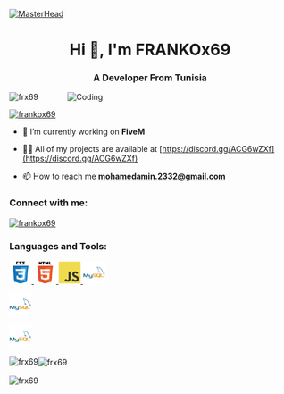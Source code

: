 [![MasterHead](https://media-exp1.licdn.com/dms/image/C5616AQEQrMsywn6kDQ/profile-displaybackgroundimage-shrink_200_800/0/1644604132840?e=2147483647&v=beta&t=Kyumqa3bbSVYvCXbSoon_zktf9TDsJmAcwql4SGZgf0)](https://discord.gg/6DYK84mSMr)
<h1 align="center">Hi 👋, I'm FRANKOx69</h1>
<h3 align="center">A Developer From Tunisia</h3>
<img align="right" alt="Coding" width="400" src="https://cdn.dribbble.com/users/1162077/screenshots/3848914/programmer.gif">
<p align="left"> <img src="https://komarev.com/ghpvc/?username=frx69&label=Profile%20views&color=0e75b6&style=flat" alt="frx69" /> </p>

<p align="left"> <a href="https://twitter.com/frankox69" target="blank"><img src="https://img.shields.io/twitter/follow/frankox69?logo=twitter&style=for-the-badge" alt="frankox69" /></a> </p>

- 🔭 I’m currently working on **FiveM**

- 👨‍💻 All of my projects are available at [https://discord.gg/ACG6wZXf](https://discord.gg/ACG6wZXf)

- 📫 How to reach me **mohamedamin.2332@gmail.com**

<h3 align="left">Connect with me:</h3>
<p align="left">
<a href="https://twitter.com/frankox69" target="blank"><img align="center" src="https://raw.githubusercontent.com/rahuldkjain/github-profile-readme-generator/master/src/images/icons/Social/twitter.svg" alt="frankox69" height="30" width="40" /></a>
</p>

<h3 align="left">Languages and Tools:</h3>
<p align="left"> <a href="https://www.w3schools.com/css/" target="_blank" rel="noreferrer"> <img src="https://raw.githubusercontent.com/devicons/devicon/master/icons/css3/css3-original-wordmark.svg" alt="css3" width="40" height="40"/> </a> <a href="https://www.w3.org/html/" target="_blank" rel="noreferrer"> <img src="https://raw.githubusercontent.com/devicons/devicon/master/icons/html5/html5-original-wordmark.svg" alt="html5" width="40" height="40"/> </a> <a href="https://developer.mozilla.org/en-US/docs/Web/JavaScript" target="_blank" rel="noreferrer"> <img src="https://raw.githubusercontent.com/devicons/devicon/master/icons/javascript/javascript-original.svg" alt="javascript" width="40" height="40"/> </a> <a href="https://www.mysql.com/" target="_blank" rel="noreferrer"> <img src="https://raw.githubusercontent.com/devicons/devicon/master/icons/mysql/mysql-original-wordmark.svg" alt="mysql" width="40" height="40"/> </a> </p><a href="https://www.mysql.com/" target="_blank" rel="noreferrer"> <img src="https://raw.githubusercontent.com/devicons/devicon/master/icons/mysql/mysql-original-wordmark.svg" alt="mysql" width="40" height="40"/> </a> </p><a href="https://www.mysql.com/" target="_blank" rel="noreferrer"> <img src="https://raw.githubusercontent.com/devicons/devicon/master/icons/mysql/mysql-original-wordmark.svg" alt="mysql" width="40" height="40"/> </a> </p>

<p><img align="left" src="https://github-readme-stats.vercel.app/api/top-langs?username=frx69&show_icons=true&locale=en&layout=compact" alt="frx69" /></p>

<p> <img align="center" src="https://github-readme-stats.vercel.app/api?username=frx69&show_icons=true&locale=en" alt="frx69" /></p>

<p><img align="center" src="https://github-readme-streak-stats.herokuapp.com/?user=frx69&" alt="frx69" /></p>
